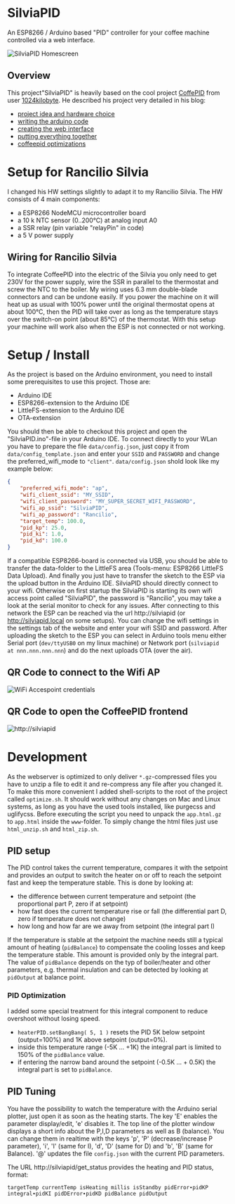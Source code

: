 # SilviaPID

An ESP8266 / Arduino based "PID" controller for your coffee machine controlled via a web interface. 

![SilviaPID Homescreen](images/SilviaPID_Homescreen.png)


## Overview

This project"SilviaPID" is heavily based on the cool project [CoffePID](https://github.com/1024kilobyte/CoffeePID)
from user [1024kilobyte](https://github.com/1024kilobyte). He described his project very detailed in his blog:

- [project idea and hardware choice](https://1024kilobyte.com/blog/2020/3/3/new-project-coffeepid-a-generic-pid-controller-for-coffee-machines)
- [writing the arduino code](https://1024kilobyte.com/blog/2020/3/3/coffeepid-the-software)
- [creating the web interface](https://1024kilobyte.com/blog/2020/8/2/coffeepid-the-web-interface)
- [putting everything together](https://1024kilobyte.com/blog/2020/7/22/coffeepid-the-build)
- [coffeepid optimizations](https://1024kilobyte.com/blog/2020/8/3/coffeepid-optimizations)


# Setup for Rancilio Silvia

I changed his HW settings slightly to adapt it to my Rancilio Silvia. The HW consists of 4 main components:
- a ESP8266 NodeMCU microcontroller board
- a 10 k NTC sensor (0..200°C) at analog input A0
- a SSR relay (pin variable "relayPin" in code)
- a 5 V power supply

## Wiring for Rancilio Silvia

To integrate CoffeePID into the electric of the Silvia you only need to get 230V for the power supply,
wire the SSR in parallel to the thermostat and screw the NTC to the boiler.
My wiring uses 6.3 mm double-blade connectors and can be undone easily. 
If you power the machine on it will heat up as usual with 100% power until the original thermostat opens at about 100°C,
then the PID will take over as long as the temperature stays over the switch-on point (about 85°C) of the thermostat.
With this setup your machine will work also when the ESP is not connected or not working. 

# Setup / Install

As the project is based on the Arduino environment, you need to install some prerequisites to use this project. Those are:

- Arduino IDE
- ESP8266-extension to the Arduino IDE
- LittleFS-extension to the Arduino IDE
- OTA-extension

You should then be able to checkout this project and open the "SilviaPID.ino"-file in your Arduino IDE. 
To connect directly to your WLan you have to prepare the file `data/config.json`, just copy it from `data/config_template.json` and enter your `SSID` and `PASSWORD` and change the preferred_wifi_mode to `"client"`.
`data/config.json` shold look like my example below:

```json
{
    "preferred_wifi_mode": "ap",
    "wifi_client_ssid": "MY_SSID",
    "wifi_client_password": "MY_SUPER_SECRET_WIFI_PASSWORD",
    "wifi_ap_ssid": "SilviaPID",
    "wifi_ap_password": "Rancilio",
    "target_temp": 100.0,
    "pid_kp": 25.0,
    "pid_ki": 1.0,
    "pid_kd": 100.0
}
```

If a compatible ESP8266-board is connected via USB, you should be able to transfer the data-folder
to the LittleFS area (Tools-menu: ESP8266 LittleFS Data Upload). And finally you just have to transfer
the sketch to the ESP via the upload button in the Arduino IDE. SilviaPID should directly connect to your wifi.
Otherwise on first startup the SilviaPID is starting its own wifi access point called "SilviaPID",
the password is "Rancilio", you may take a look at the serial monitor to check for any issues.
After connecting to this network the ESP can be reached via the url http://silviapid (or http://silviapid.local
on some setups). You can change the wifi settings in the settings tab of the website and enter your
wifi SSID and password. After uploading the sketch to the ESP you can select in Arduino tools menu either
Serial port (`dev/ttyUSB0` on my linux machine) or Network port (`silviapid at nnn.nnn.nnn.nnn`)
and do the next uploads OTA (over the air).

## QR Code to connect to the Wifi AP

![WiFi Accespoint credentials](images/SilviaPID_wifi_ap_qr_code.png)

## QR Code to open the CoffeePID frontend

![http://silviapid](images/SilviaPID_frontend_qr_code.png)

# Development

As the webserver is optimized to only deliver `*.gz`-compressed files you have to unzip a file to edit it
and re-compress any file after you changed it. To make this more convenient I added shell-scripts to the
root of the project called `optimize.sh`. It should work without any changes on Mac and Linux systems,
as long as you have the used tools installed, like purgecss and uglifycss. Before executing the script
you need to unpack the `app.html.gz` to `app.html` inside the `www`-folder.
To simply change the html files just use `html_unzip.sh` and `html_zip.sh`.

## PID setup
The PID control takes the current temperature, compares it with the setpoint and provides an output to switch
the heater on or off to reach the setpoint fast and keep the temperature stable. This is done by looking at:
- the difference between current temperature and setpoint (the proportional part P, zero if at setpoint)
- how fast does the current temperature rise or fall (the differential part D, zero if temperature does not change)
- how long and how far are we away from setpoint (the integral part I)

If the temperature is stable at the setpoint the machine needs still a typical amount of heating (`pidBalance`)
to compensate the cooling losses and keep the temperature stable. This amount is provided only by the integral part.
The value of `pidBalance` depends on the typ of boiler/heater and other parameters, e.g. thermal insulation and can be
detected by looking at `pidOutput` at balance point.

### PID Optimization
I added some special treatment for this integral component to reduce overshoot without losing speed.
- `heaterPID.setBangBang( 5, 1 )` resets the PID 5K below setpoint (output=100%) and 1K above setpoint (output=0%).
- inside this temperature range (-5K ... +1K) the integral part is limited to 150% of the `pidBalance` value.
- if entering the narrow band around the setpoint (-0.5K ... + 0.5K) the integral part is set to `pidBalance`.

## PID Tuning

You have the possibility to watch the temperature with the Arduino serial plotter, just open it as soon as the heating starts.
The key 'E' enables the parameter display/edit, 'e' disables it. The top line of the plotter window displays a short info
about the P,I,D parameters as well as B (balance). You can change them in realtime with the keys 'p', 'P' (decrease/increase P parameter),
'i', 'I' (same for I), 'd', 'D' (same for D) and 'b', 'B' (same for Balance).
'@' updates the file `config.json` with the current PID parameters.

The URL http://silviapid/get_status provides the heating and PID status, format:
````
targetTemp currentTemp isHeating millis isStandby pidError∙pidKP integral∙pidKI pidDError∙pidKD pidBalance pidOutput
````

